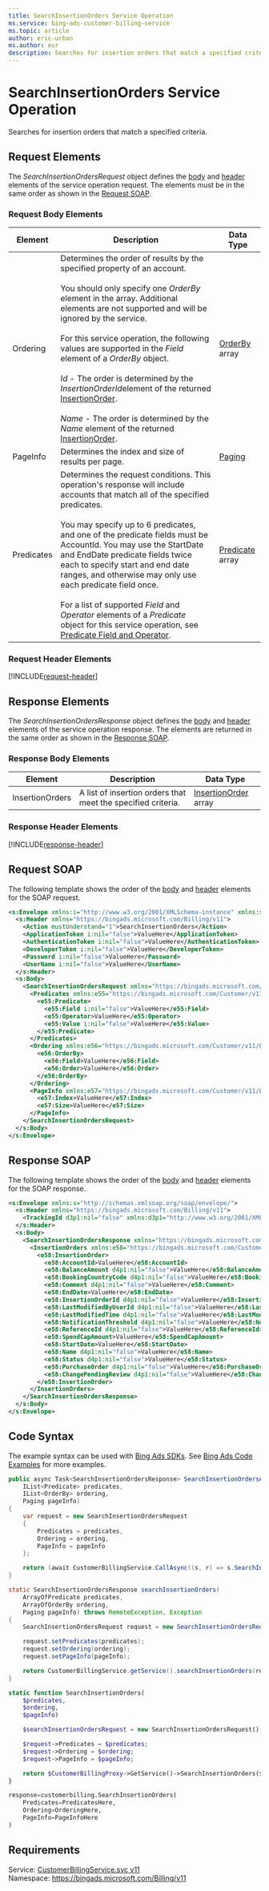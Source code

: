 ```yaml
---
title: SearchInsertionOrders Service Operation
ms.service: bing-ads-customer-billing-service
ms.topic: article
author: eric-urban
ms.author: eur
description: Searches for insertion orders that match a specified criteria.
---
```

# SearchInsertionOrders Service Operation
Searches for insertion orders that match a specified criteria.

## <a name="request"></a>Request Elements
The *SearchInsertionOrdersRequest* object defines the [body](#request-body) and [header](#request-header) elements of the service operation request. The elements must be in the same order as shown in the [Request SOAP](#request-soap). 

### <a name="request-body"></a>Request Body Elements

|Element|Description|Data Type|
|-----------|---------------|-------------|
|<a name="ordering"></a>Ordering|Determines the order of results by the specified property of an account.<br /><br /> You should only specify one *OrderBy* element in the array. Additional elements are not supported and will be ignored by the service.<br /><br />For this service operation, the following values are supported in the *Field* element of a *OrderBy* object.<br /><br />*Id* - The order is determined by the *InsertionOrderId*element of the returned [InsertionOrder](../customer-billing-service/insertionorder.md).<br /><br />*Name* - The order is determined by the *Name* element of the returned [InsertionOrder](../customer-billing-service/insertionorder.md).|[OrderBy](orderby.md) array|
|<a name="pageinfo"></a>PageInfo|Determines the index and size of  results per page.|[Paging](paging.md)|
|<a name="predicates"></a>Predicates|Determines the request conditions. This operation's response will include accounts that match all of the specified predicates.<br /><br /> You may specify up to 6 predicates, and one of the predicate fields must be AccountId. You may use the StartDate and EndDate predicate fields twice each to specify start and end date ranges, and otherwise may only use each predicate field once.<br /><br />For a list of supported *Field* and *Operator* elements of a *Predicate* object for this service operation, see [Predicate Field and Operator](#predicates).|[Predicate](predicate.md) array|

### <a name="request-header"></a>Request Header Elements
[!INCLUDE[request-header](./includes/request-header.md)]

## <a name="response"></a>Response Elements
The *SearchInsertionOrdersResponse* object defines the [body](#response-body) and [header](#response-header) elements of the service operation response. The elements are returned in the same order as shown in the [Response SOAP](#response-soap).

### <a name="response-body"></a>Response Body Elements

|Element|Description|Data Type|
|-----------|---------------|-------------|
|<a name="insertionorders"></a>InsertionOrders|A  list of insertion orders that meet the specified criteria.|[InsertionOrder](insertionorder.md) array|

### <a name="response-header"></a>Response Header Elements
[!INCLUDE[response-header](./includes/response-header.md)]

## <a name="request-soap"></a>Request SOAP
The following template shows the order of the [body](#request-body) and [header](#request-header) elements for the SOAP request.

```xml
<s:Envelope xmlns:i="http://www.w3.org/2001/XMLSchema-instance" xmlns:s="http://schemas.xmlsoap.org/soap/envelope/">
  <s:Header xmlns="https://bingads.microsoft.com/Billing/v11">
    <Action mustUnderstand="1">SearchInsertionOrders</Action>
    <ApplicationToken i:nil="false">ValueHere</ApplicationToken>
    <AuthenticationToken i:nil="false">ValueHere</AuthenticationToken>
    <DeveloperToken i:nil="false">ValueHere</DeveloperToken>
    <Password i:nil="false">ValueHere</Password>
    <UserName i:nil="false">ValueHere</UserName>
  </s:Header>
  <s:Body>
    <SearchInsertionOrdersRequest xmlns="https://bingads.microsoft.com/Billing/v11">
      <Predicates xmlns:e55="https://bingads.microsoft.com/Customer/v11/Entities" i:nil="false">
        <e55:Predicate>
          <e55:Field i:nil="false">ValueHere</e55:Field>
          <e55:Operator>ValueHere</e55:Operator>
          <e55:Value i:nil="false">ValueHere</e55:Value>
        </e55:Predicate>
      </Predicates>
      <Ordering xmlns:e56="https://bingads.microsoft.com/Customer/v11/Entities" i:nil="false">
        <e56:OrderBy>
          <e56:Field>ValueHere</e56:Field>
          <e56:Order>ValueHere</e56:Order>
        </e56:OrderBy>
      </Ordering>
      <PageInfo xmlns:e57="https://bingads.microsoft.com/Customer/v11/Entities" i:nil="false">
        <e57:Index>ValueHere</e57:Index>
        <e57:Size>ValueHere</e57:Size>
      </PageInfo>
    </SearchInsertionOrdersRequest>
  </s:Body>
</s:Envelope>
```

## <a name="response-soap"></a>Response SOAP
The following template shows the order of the [body](#response-body) and [header](#response-header) elements for the SOAP response.

```xml
<s:Envelope xmlns:s="http://schemas.xmlsoap.org/soap/envelope/">
  <s:Header xmlns="https://bingads.microsoft.com/Billing/v11">
    <TrackingId d3p1:nil="false" xmlns:d3p1="http://www.w3.org/2001/XMLSchema-instance">ValueHere</TrackingId>
  </s:Header>
  <s:Body>
    <SearchInsertionOrdersResponse xmlns="https://bingads.microsoft.com/Billing/v11">
      <InsertionOrders xmlns:e58="https://bingads.microsoft.com/Customer/v11/Entities" d4p1:nil="false" xmlns:d4p1="http://www.w3.org/2001/XMLSchema-instance">
        <e58:InsertionOrder>
          <e58:AccountId>ValueHere</e58:AccountId>
          <e58:BalanceAmount d4p1:nil="false">ValueHere</e58:BalanceAmount>
          <e58:BookingCountryCode d4p1:nil="false">ValueHere</e58:BookingCountryCode>
          <e58:Comment d4p1:nil="false">ValueHere</e58:Comment>
          <e58:EndDate>ValueHere</e58:EndDate>
          <e58:InsertionOrderId d4p1:nil="false">ValueHere</e58:InsertionOrderId>
          <e58:LastModifiedByUserId d4p1:nil="false">ValueHere</e58:LastModifiedByUserId>
          <e58:LastModifiedTime d4p1:nil="false">ValueHere</e58:LastModifiedTime>
          <e58:NotificationThreshold d4p1:nil="false">ValueHere</e58:NotificationThreshold>
          <e58:ReferenceId d4p1:nil="false">ValueHere</e58:ReferenceId>
          <e58:SpendCapAmount>ValueHere</e58:SpendCapAmount>
          <e58:StartDate>ValueHere</e58:StartDate>
          <e58:Name d4p1:nil="false">ValueHere</e58:Name>
          <e58:Status d4p1:nil="false">ValueHere</e58:Status>
          <e58:PurchaseOrder d4p1:nil="false">ValueHere</e58:PurchaseOrder>
          <e58:ChangePendingReview d4p1:nil="false">ValueHere</e58:ChangePendingReview>
        </e58:InsertionOrder>
      </InsertionOrders>
    </SearchInsertionOrdersResponse>
  </s:Body>
</s:Envelope>
```

## <a name="example"></a>Code Syntax
The example syntax can be used with [Bing Ads SDKs](~/guides/client-libraries.md). See [Bing Ads Code Examples](~/guides/code-examples.md) for more examples.
```csharp
public async Task<SearchInsertionOrdersResponse> SearchInsertionOrdersAsync(
	IList<Predicate> predicates,
	IList<OrderBy> ordering,
	Paging pageInfo)
{
	var request = new SearchInsertionOrdersRequest
	{
		Predicates = predicates,
		Ordering = ordering,
		PageInfo = pageInfo
	};

	return (await CustomerBillingService.CallAsync((s, r) => s.SearchInsertionOrdersAsync(r), request));
}
```
```java
static SearchInsertionOrdersResponse searchInsertionOrders(
	ArrayOfPredicate predicates,
	ArrayOfOrderBy ordering,
	Paging pageInfo) throws RemoteException, Exception
{
	SearchInsertionOrdersRequest request = new SearchInsertionOrdersRequest();

	request.setPredicates(predicates);
	request.setOrdering(ordering);
	request.setPageInfo(pageInfo);

	return CustomerBillingService.getService().searchInsertionOrders(request);
}
```
```php
static function SearchInsertionOrders(
	$predicates,
	$ordering,
	$pageInfo)

	$searchInsertionOrdersRequest = new SearchInsertionOrdersRequest();

	$request->Predicates = $predicates;
	$request->Ordering = $ordering;
	$request->PageInfo = $pageInfo;

	return $CustomerBillingProxy->GetService()->SearchInsertionOrders($request);
}
```
```python
response=customerbilling.SearchInsertionOrders(
	Predicates=PredicatesHere,
	Ordering=OrderingHere,
	PageInfo=PageInfoHere
)
```

## Requirements
Service: [CustomerBillingService.svc v11](https://clientcenter.api.bingads.microsoft.com/Api/Billing/v11/CustomerBillingService.svc)  
Namespace: https://bingads.microsoft.com/Billing/v11  

